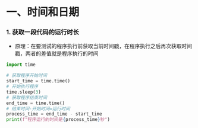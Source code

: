 # 一、时间和日期

### 1. 获取一段代码的运行时长

- 原理：在要测试的程序执行前获取当前时间戳，在程序执行之后再次获取时间戳，两者的差值就是程序执行的时间

```python
import time

# 获取程序开始时间
start_time = time.time()
# 开始执行程序
time.sleep(3)
# 获取程序结束时间
end_time = time.time()
# 结束时间-开始时间=运行时间
process_time = end_time - start_time
print(f"程序运行的时间是{process_time}秒")
```

